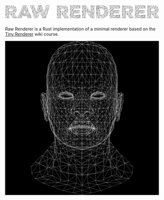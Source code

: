 ![Raw-Renderer](renderer.png)
=============================

Raw Renderer is a Rust implementation of a minimal renderer
based on the [Tiny Renderer](https://github.com/ssloy/tinyrenderer/) wiki course.

![Wire Mesh](wire_mesh.png)
